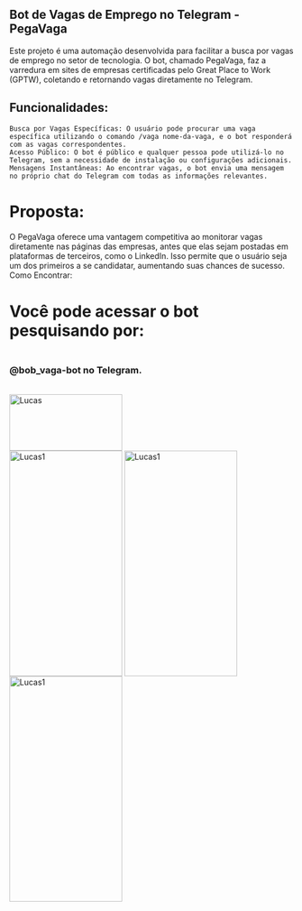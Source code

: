 ## Bot de Vagas de Emprego no Telegram - PegaVaga

Este projeto é uma automação desenvolvida para facilitar a busca por vagas de emprego no setor de tecnologia. O bot, chamado PegaVaga, faz a varredura em sites de empresas certificadas pelo Great Place to Work (GPTW), coletando e retornando vagas diretamente no Telegram.
## Funcionalidades:

    Busca por Vagas Específicas: O usuário pode procurar uma vaga específica utilizando o comando /vaga nome-da-vaga, e o bot responderá com as vagas correspondentes.
    Acesso Público: O bot é público e qualquer pessoa pode utilizá-lo no Telegram, sem a necessidade de instalação ou configurações adicionais.
    Mensagens Instantâneas: Ao encontrar vagas, o bot envia uma mensagem no próprio chat do Telegram com todas as informações relevantes.

# Proposta:

O PegaVaga oferece uma vantagem competitiva ao monitorar vagas diretamente nas páginas das empresas, antes que elas sejam postadas em plataformas de terceiros, como o LinkedIn. Isso permite que o usuário seja um dos primeiros a se candidatar, aumentando suas chances de sucesso.
Como Encontrar:

# Você pode acessar o bot pesquisando por: 
### <br> @bob_vaga-bot no Telegram.
<br>
<img align="center" alt="Lucas" height="100" width="200" src="https://i.ibb.co/fSdqqxV/bob.png">
<br>
<img align="center" alt="Lucas1" height="400" width="200" src="https://i.ibb.co/TYc8Yw7/telegran1.jpg">
<img align="center" alt="Lucas1" height="400" width="200" src="https://i.ibb.co/qxrpCDG/telegran2.jpg">
<img align="center" alt="Lucas1" height="400" width="200" src="https://i.ibb.co/WvQpCgH/ttel-egram3.jpg">
